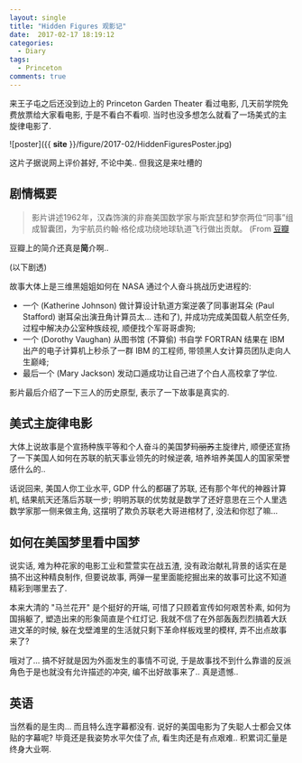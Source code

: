 ```yaml
---
layout: single
title: "Hidden Figures 观影记"
date:  2017-02-17 18:19:12
categories:
  - Diary
tags:
  - Princeton
comments: true
---
```


来王子屯之后还没到边上的 Princeton Garden Theater 看过电影,
几天前学院免费放票给大家看电影, 于是不看白不看呗.
当时也没多想怎么就看了一场美式的主旋律电影了. 

![poster]({{  __site__  }}/figure/2017-02/HiddenFiguresPoster.jpg)

这片子据说网上评价甚好, 不论中美.. 但我这是来吐槽的

## 剧情概要
> 影片讲述1962年，汉森饰演的非裔美国数学家与斯宾瑟和梦奈两位“同事”组成智囊团，为宇航员约翰·格伦成功绕地球轨道飞行做出贡献。 (From [豆瓣](https://movie.douban.com/subject/26615208/)

豆瓣上的简介还真是**简**介啊.. 

(以下剧透) 

故事大体上是三维黑姐姐如何在 NASA 通过个人奋斗挑战历史进程的:

- 一个 (Katherine Johnson) 做计算设计轨道方案逆袭了同事谢耳朵 (Paul Stafford) 谢耳朵出演丑角计算员太... 违和了), 
并成功完成美国载人航空任务, 过程中解决办公室种族歧视, 顺便找个军哥哥虐狗;
- 一个 (Dorothy Vaughan) 从图书馆 (不算偷) 书自学 FORTRAN 结果在 IBM 出产的电子计算机上秒杀了一群
IBM 的工程师, 带领黑人女计算员团队走向人生巅峰; 
- 最后一个 (Mary Jackson) 发动口遁成功让自己进了个白人高校拿了学位. 

影片最后介绍了一下三人的历史原型, 表示了一下故事是真实的. 

## 美式主旋律电影
大体上说故事是个宣扬种族平等和个人奋斗的美国梦~~玛丽苏~~主旋律片,
顺便还宣扬了一下美国人如何在苏联的航天事业领先的时候逆袭,
培养培养美国人的国家荣誉感什么的.. 

话说回来, 美国人你工业水平, GDP
什么的都碾了苏联, 还有那个年代的神器计算机, 结果航天还落后苏联一步;
明明苏联的优势就是数学了还好意思在三个人里选数学家那一侧来做主角,
这摆明了欺负苏联老大哥进棺材了, 没法和你怼了嘛... 

## 如何在美国梦里看中国梦
说实话, 难为种花家的电影工业和萱萱实在战五渣,
没有政治献礼背景的话实在是搞不出这种精良制作, 但要说故事,
两弹一星里面能挖掘出来的故事可比这不知道精彩到哪里去了.

本来大清的 "马兰花开" 是个挺好的开端, 可惜了只顾着宣传如何艰苦朴素,
如何为国捐躯了, 塑造出来的形象简直是个红灯记.
我就不信了在外部轰轰烈烈搞着大跃进文革的时候,
躲在戈壁滩里的生活就只剩下革命样板戏里的模样, 弄不出点故事来了? 

哦对了... 搞不好就是因为外面发生的事情不可说,
于是故事找不到什么靠谱的反派角色于是也就没有允许描述的冲突,
编不出好故事来了.. 真是遗憾.. 

## 英语
当然看的是生肉... 而且特么连字幕都没有.
说好的美国电影为了失聪人士都会又体贴的字幕呢? 
毕竟还是我姿势水平欠佳了点, 看生肉还是有点艰难.. 积累词汇量是终身大业啊. 

